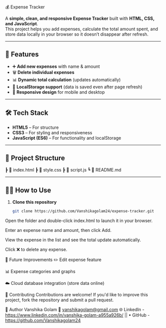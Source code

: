 💰 Expense Tracker

A **simple, clean, and responsive Expense Tracker** built with **HTML, CSS, and JavaScript**.  
This project helps you add expenses, calculate the total amount spent, and store data locally in your browser so it doesn’t disappear after refresh.

---

## 🚀 Features
- ➕ **Add new expenses** with name & amount  
- 🗑️ **Delete individual expenses**  
- 📊 **Dynamic total calculation** (updates automatically)  
- 💾 **LocalStorage support** (data is saved even after page refresh)  
- 📱 **Responsive design** for mobile and desktop  

---

## 🛠️ Tech Stack
- **HTML5** – For structure  
- **CSS3** – For styling and responsiveness  
- **JavaScript (ES6)** – For functionality and localStorage  

---

## 📂 Project Structure
┣ 📄 index.html 
┣ 📄 style.css 
┣ 📄 script.js 
┗ 📄 README.md

---

## 🧑‍💻 How to Use
1. **Clone this repository**
   ```bash
   git clone https://github.com/Vanshikagolam24/expense-tracker.git
Open the folder and double-click index.html to launch it in your browser.

Enter an expense name and amount, then click Add.

View the expense in the list and see the total update automatically.

Click ❌ to delete any expense.

🌱 Future Improvements
✏️ Edit expense feature

📊 Expense categories and graphs

☁️ Cloud database integration (store data online)

🙌 Contributing
Contributions are welcome!
If you'd like to improve this project, fork the repository and submit a pull request.

👩 Author
Vanshika Golam
📧 vanshikagolam@gmail.com
🌐 LinkedIn - https://www.linkedin.com/in/vanshika-golam-a955a926b/ || • GitHub - https://github.com/Vanshikagolam24
